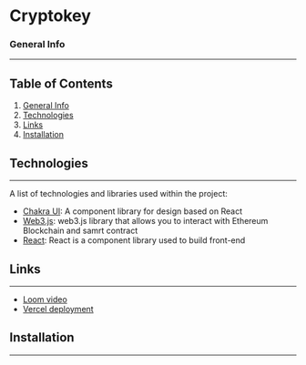 # Cryptokey

### General Info
***

## Table of Contents
1. [General Info](#general-info)
2. [Technologies](#technologies)
3. [Links](#links)
4. [Installation](#installation)

## Technologies
***
A list of technologies and libraries used within the project:
- [Chakra UI](https://chakra-ui.com/): A component library for design based on React
- [Web3.js](https://web3js.readthedocs.io/en/v1.8.2/): web3.js library that allows you to interact with Ethereum Blockchain and samrt contract
- [React](https://react.dev/): React is a component library used to build front-end

## Links
***

- [Loom video](https://www.loom.com/share/1dab52bddf204d929a928dfae4711a89/)
- [Vercel deployment](https://cryptokey.vercel.app/)

## Installation
***

```

```